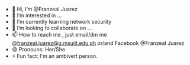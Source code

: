 - 👋 Hi, I’m @Franzeal Juarez
- 👀 I’m interested in ...
- 🌱 I’m currently learning network security
- 💞️ I’m looking to collaborate on ...
- 📫 How to reach me , just email/dm me  @franzeal.juarez@g.msuiit.edu.ph or/and Facebook @Franzeal Juarez
- 😄 Pronouns: Her/She
- ⚡ Fun fact: I'm an ambivert person.

<!---
Franziya/Franziya is a ✨ special ✨ repository because its `README.md` (this file) appears on your GitHub profile.
You can click the Preview link to take a look at your changes.
--->
